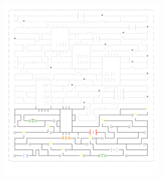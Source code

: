 <img align="left" style="float: left;" src="progress.png" width="530px">

<pre>
&nbsp;
&nbsp;
&nbsp;
&nbsp;
&nbsp;
&nbsp;
&nbsp;
&nbsp;
&nbsp;
&nbsp;
&nbsp;
&nbsp;
&nbsp;
&nbsp;
&nbsp;
&nbsp;
<a href='day/9'>Day 9: Stream Processing</a>
<a href='day/8'>Day 8: I Heard You Like Registers</a>
<a href='day/7'>Day 7: Recursive Circus</a>
<a href='day/6'>Day 6: Memory Reallocation</a>
<a href='day/5'>Day 5: A Maze of Twisty Trampolines, All Alike</a>
<a href='day/4'>Day 4: High-Entropy Passphrases</a>
<a href='day/3'>Day 3: Spiral Memory</a>
<a href='day/2'>Day 2: Corruption Checksum</a>
<a href='day/1'>Day 1: Inverse Captcha</a>
&nbsp;
</pre>

